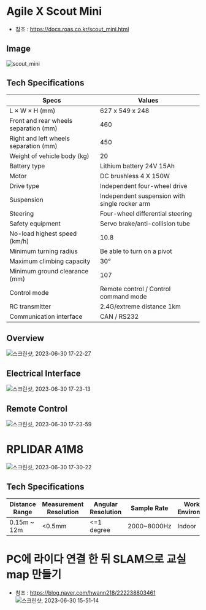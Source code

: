 # Agile X Scout Mini
- 참조 : https://docs.roas.co.kr/scout_mini.html

## Image
![scout_mini](https://github.com/ajhwan/Yeonhee_Project/assets/129160008/3bc93e32-0fa8-4db2-8daf-e0ea589b7ef5)

## Tech Specifications
|Specs|Values|
|------|---|
|L × W × H (mm)|627 x 549 x 248|
|Front and rear wheels separation (mm)|460|
|Right and left wheels separation (mm)|450|
|Weight of vehicle body (kg)|20|
|Battery type|Lithium battery 24V 15Ah|
|Motor|DC brushless 4 X 150W|
|Drive type|Independent four-wheel drive|
|Suspension|Independent suspension with single rocker arm|
|Steering|Four-wheel differential steering|
|Safety equipment|Servo brake/anti-collision tube|
|No-load highest speed (km/h)|10.8|
|Minimum turning radius|Be able to turn on a pivot|
|Maximum climbing capacity|30°|
|Minimum ground clearance (mm)|107|
|Control mode|Remote control / Control command mode|
|RC transmitter|2.4G/extreme distance 1km|
|Communication interface|CAN / RS232|

## Overview
![스크린샷, 2023-06-30 17-22-27](https://github.com/ajhwan/Yeonhee_Project/assets/129160008/c242de2f-e9f7-4d0d-90a6-c21ffe8c15da)

## Electrical Interface
![스크린샷, 2023-06-30 17-23-13](https://github.com/ajhwan/Yeonhee_Project/assets/129160008/77bb8e1d-4e82-4d27-b9d7-adf12e09b109)

## Remote Control
![스크린샷, 2023-06-30 17-23-59](https://github.com/ajhwan/Yeonhee_Project/assets/129160008/2b07611d-fe06-40c1-a7e3-26ecc0e623f9)


# RPLIDAR A1M8
![스크린샷, 2023-06-30 17-30-22](https://github.com/ajhwan/Yeonhee_Project/assets/129160008/60d9bd2d-0d5f-4f63-8974-2bb55ffca10e)

## Tech Specifications
|Distance Range|Measurement Resolution|Angular Resolution|Sample Rate|Working Environment|
|------|---|---|---|---|
|0.15m ~ 12m|<0.5mm|<=1 degree|2000~8000Hz|Indoor|


# PC에 라이다 연결 한 뒤 SLAM으로 교실 map 만들기
- 참조 : https://blog.naver.com/hwann218/222238803461
![스크린샷, 2023-06-30 15-51-14](https://github.com/ajhwan/Yeonhee_Project/assets/129160008/e59dd58b-b59d-44a8-849e-19ed138b85f2)

